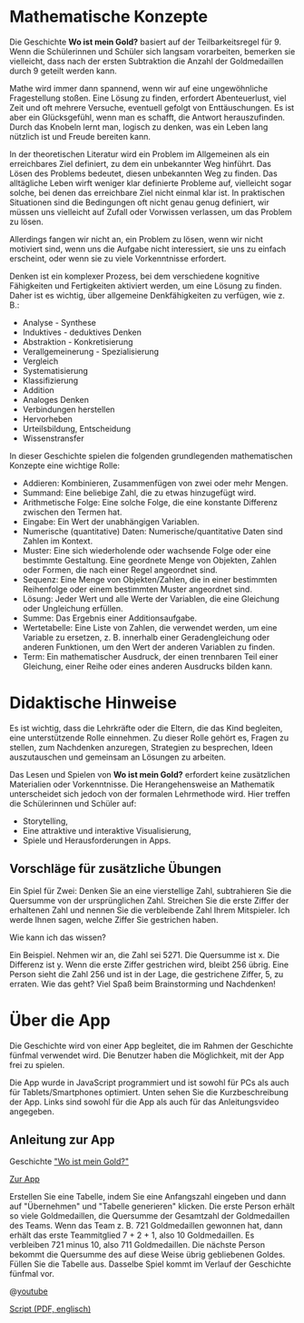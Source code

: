 # Mathematische Konzepte

Die Geschichte **Wo ist mein Gold?** basiert auf der Teilbarkeitsregel für 9. Wenn die Schülerinnen und Schüler sich langsam vorarbeiten, bemerken sie vielleicht, dass nach der ersten Subtraktion die Anzahl der Goldmedaillen durch 9 geteilt werden kann.

Mathe wird immer dann spannend, wenn wir auf eine ungewöhnliche Fragestellung stoßen. Eine Lösung zu finden, erfordert Abenteuerlust, viel Zeit und oft mehrere Versuche, eventuell gefolgt von Enttäuschungen. Es ist aber ein Glücksgefühl, wenn man es schafft, die Antwort herauszufinden. Durch das Knobeln lernt man, logisch zu denken, was ein Leben lang nützlich ist und Freude bereiten kann.

In der theoretischen Literatur wird ein Problem im Allgemeinen als ein erreichbares Ziel definiert, zu dem ein unbekannter Weg hinführt. Das Lösen des Problems bedeutet, diesen unbekannten Weg zu finden. Das alltägliche Leben wirft weniger klar definierte Probleme auf, vielleicht sogar solche, bei denen das erreichbare Ziel nicht einmal klar ist. In praktischen Situationen sind die Bedingungen oft nicht genau genug definiert, wir müssen uns vielleicht auf Zufall oder Vorwissen verlassen, um das Problem zu lösen.

Allerdings fangen wir nicht an, ein Problem zu lösen, wenn wir nicht motiviert sind, wenn uns die Aufgabe nicht interessiert, sie uns zu einfach erscheint, oder wenn sie zu viele Vorkenntnisse erfordert.

Denken ist ein komplexer Prozess, bei dem verschiedene kognitive Fähigkeiten und Fertigkeiten aktiviert werden, um eine Lösung zu finden. Daher ist es wichtig, über allgemeine Denkfähigkeiten zu verfügen, wie z. B.: 

+ Analyse - Synthese
+ Induktives - deduktives Denken
+ Abstraktion - Konkretisierung
+ Verallgemeinerung - Spezialisierung
+ Vergleich
+ Systematisierung
+ Klassifizierung
+ Addition
+ Analoges Denken
+ Verbindungen herstellen
+ Hervorheben
+ Urteilsbildung, Entscheidung
+ Wissenstransfer

In dieser Geschichte spielen die folgenden grundlegenden mathematischen Konzepte eine wichtige Rolle:

+ Addieren: Kombinieren, Zusammenfügen von zwei oder mehr Mengen.
+ Summand: Eine beliebige Zahl, die zu etwas hinzugefügt wird. 
+ Arithmetische Folge: Eine solche Folge, die eine konstante Differenz zwischen den Termen hat.
+ Eingabe: Ein Wert der unabhängigen Variablen. 
+ Numerische (quantitative) Daten: Numerische/quantitative Daten sind Zahlen im Kontext. 
+ Muster: Eine sich wiederholende oder wachsende Folge oder eine bestimmte Gestaltung. Eine geordnete Menge von Objekten, Zahlen oder Formen, die nach einer Regel angeordnet sind. 
+ Sequenz: Eine Menge von Objekten/Zahlen, die in einer bestimmten Reihenfolge oder einem bestimmten Muster angeordnet sind.
+ Lösung: Jeder Wert und alle Werte der Variablen, die eine Gleichung oder Ungleichung erfüllen.
+ Summe: Das Ergebnis einer Additionsaufgabe.
+ Wertetabelle: Eine Liste von Zahlen, die verwendet werden, um eine Variable zu ersetzen, z. B. innerhalb einer Geradengleichung oder anderen Funktionen, um den Wert der anderen Variablen zu finden.
+ Term: Ein mathematischer Ausdruck, der einen trennbaren Teil einer Gleichung, einer Reihe oder eines anderen Ausdrucks bilden kann.

# Didaktische Hinweise
Es ist wichtig, dass die Lehrkräfte oder die Eltern, die das Kind begleiten, eine unterstützende Rolle einnehmen. Zu dieser Rolle gehört es, Fragen zu stellen, zum Nachdenken anzuregen, Strategien zu besprechen, Ideen auszutauschen und gemeinsam an Lösungen zu arbeiten.

Das Lesen und Spielen von **Wo ist mein Gold?** erfordert keine zusätzlichen Materialien oder Vorkenntnisse. 
Die Herangehensweise an Mathematik unterscheidet sich jedoch von der formalen Lehrmethode wird. Hier treffen die Schülerinnen und Schüler auf:
+ Storytelling,
+ Eine attraktive und interaktive Visualisierung,
+ Spiele und Herausforderungen in Apps.

## Vorschläge für zusätzliche Übungen ##
Ein Spiel für Zwei: Denken Sie an eine vierstellige Zahl, subtrahieren Sie die Quersumme von der ursprünglichen Zahl. Streichen Sie die erste Ziffer der erhaltenen Zahl und nennen Sie die verbleibende Zahl Ihrem Mitspieler. Ich werde Ihnen sagen, welche Ziffer Sie gestrichen haben.


Wie kann ich das wissen?

Ein Beispiel. Nehmen wir an, die Zahl sei 5271. Die Quersumme ist x.
Die Differenz ist y. Wenn die erste Ziffer gestrichen wird, bleibt 256 übrig.
Eine Person sieht die Zahl 256 und ist in der Lage, die gestrichene Ziffer, 5, zu erraten. Wie das geht?
Viel Spaß beim Brainstorming und Nachdenken!

# Über die App #
Die Geschichte wird von einer App begleitet, die im Rahmen der Geschichte fünfmal verwendet wird. Die Benutzer haben die Möglichkeit, mit der App frei zu spielen.

Die App wurde in JavaScript programmiert und ist sowohl für PCs als auch für Tablets/Smartphones optimiert. Unten sehen Sie die Kurzbeschreibung der App. Links sind sowohl für die App als auch für das Anleitungsvideo angegeben.

## Anleitung zur App ##

Geschichte ["Wo ist mein Gold?"]($HUB_URL/de/story/my-gold-please/)

[Zur App]($HUB_URL/de/story/my-gold-please/?actionLink=firstGame)

Erstellen Sie eine Tabelle, indem Sie eine Anfangszahl eingeben und dann auf "Übernehmen" und "Tabelle generieren" klicken. Die erste Person erhält so viele Goldmedaillen, die Quersumme der Gesamtzahl der Goldmedaillen des Teams. Wenn das Team z. B. 721 Goldmedaillen gewonnen hat, dann erhält das erste Teammitglied 7 + 2 + 1, also 10 Goldmedaillen. Es verbleiben 721 minus 10, also 711 Goldmedaillen. Die nächste Person bekommt die Quersumme des auf diese Weise übrig gebliebenen Goldes. Füllen Sie die Tabelle aus. Dasselbe Spiel kommt im Verlauf der Geschichte fünfmal vor.

@[youtube](https://youtu.be/A1vXg_DSolc)

[Script (PDF, englisch)](/stories/logi-4/transcripts/Script4.pdf)



